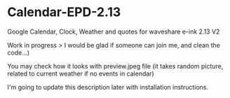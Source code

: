 # Calendar-EPD-2.13
Google Calendar, Clock, Weather and quotes for waveshare e-ink 2.13 V2

Work in progress > I would be glad if someone can join me, and clean the code...)

You may check how it looks with preview.jpeg file (it takes random picture, related to current weather if no events in calendar) 

I'm going to update this description later with installation instructions. 
